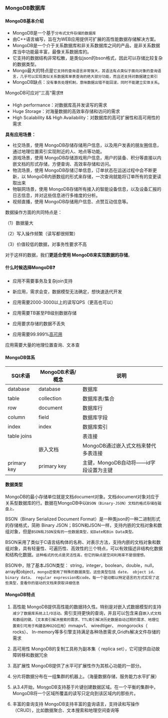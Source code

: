 ### MongoDB数据库

#### MongoDB基本介绍

- MongoDB是一个基于`分布式文件存储的数据库`
- 由C++语言编写，旨在为WEB应用提供可扩展的高性能数据存储解决方案。
- MongoDB是一个介于关系数据库和非关系数据库之间的产品，是非关系数据库当中功能最丰富，最像关系数据库的。
- 它支持的数据结构非常松散，是类似json的bson格式，因此可以存储比较复杂的数据类型。
- Mongo最大的特点是`它支持的查询语言非常强大，其语法有点类似于面向对象的查询语言，几乎可以实现类似关系数据库单表查询的绝大部分功能，而且还支持对数据建立索引`
- MongoDB缺点：`没有事务处理机制，意味数据出错不能回滚，同时不能建立实体关系`。

MongoDB可应对“三高“需求❗❗

- High performance：对数据库高并发读写的需求
- Huge Storage：对海量数据的高效率存储和访问的需求
- High Scalability && High Availability：对数据库的高可扩展性和高可用性的需求

**具有应用场景：**

- 社交场景，使用 MongoDB存储存储用户信息，以及用户发表的朋友圈信息，通过地理位置索引实现附近的人、地点等功能。
- 游戏场景，使用 MongoDB存储游戏用户信息，用户的装备、积分等直接以内嵌文档的形式存储，方便查询、高效率存储和访问。
- 物流场景，使用 MongoDB存储订单信息，订单状态在运送过程中会不断更新，以 MongoDB内嵌数组的形式来存储，一次查询就能将订单所有的变更读取出来
- 物联网场景，使用 MongoDB存储所有接入的智能设备信息，以及设备汇报的日志信息，并对这些信息进行多维度的分析。
- 视频直播，使用 MongoDB存储用户信息、点赞互动信息等。

数据操作方面的共同特点是：

（1）数据量大

（2）写入操作频繁（读写都很频繁）

（3）价值较低的数据，对事务性要求不高

对于这样的数据，我们**更适合使用 MongoDB来实现数据的存储**。

#### **什么时候选择MongoDB**❓

- 应用不需要事务及复杂join支持
- 新应用，需求会变，数据模型无法确定，想快速迭代开发

- 应用需要2000-3000以上的读写QPS（更高也可以）

- 应用需要TB甚至PB级别数据存储

- 应用要求存储的数据不丢失

- 应用需要99.999%[高可用](https://zhuanlan.zhihu.com/p/43723276)


应用需要大量的地理位置查询、文本查

#### MongoDB体系

| SQl术语     | MongoDB术语/概念 | 说明                                  |
| ----------- | ---------------- | ------------------------------------- |
| database    | database         | 数据库                                |
| table       | collection       | 数据库表/集合                         |
| row         | document         | 数据库行                              |
| column      | field            | 数据库字段                            |
| index       | index            | 数据库索引                            |
| table joins |                  | 表连接                                |
|             | 嵌入文档         | MongoDB通过嵌入式文档来替代多表连接   |
| primary key | primary key      | 主键，MongoDB自动将——id字段设置为主键 |

#### 数据类型

MongoDB的最小存储单位就是文档document对象。文档document对象对应于关系型数据库的行。数据在MongoDB中以`BSON（Binary-JSON）文档的格式存储在磁盘上。`

BSON（Binary Serialized Document Format）是一种类json的一种二进制形式的存储格式，简称 Binary JSON；BSON和JSON一样，支持内嵌的文档对象和数组对象，但是`BSON有JSON没有的一些数据类型，如Date和Bin Data类型。`

BSON采用了类似于C语言结构体的名称、对表示方法，支持内嵌的文档对象和数组对象，具有轻量性、可遍历性、高效性的三个特点，可以有效描述非结构化数据和结构化数据。`这种格式的优点是灵活性高，但它的缺点是空间利用率不是很理想。`

BSON中，除了基本JSON类型： string，integer，boolean，double，null，array和object，`mongo还使用了特殊的数据类型。这些类型包括 date， object id， binary data， regular expression和code。每一个驱动都以特定语言的方式实现了这些类型，查看你的驱动的文档来获取详细信息`

#### MongoDB特点

1. 高性能
   MongoDB提供高性能的数据持久性。特别是对嵌入式数据模型的支持`减少了数据库系统上I/O活动。`索引支持更快的查询，并且可以包含来自`嵌入式文档和数组的键。`（`文本索引解决搜索的需求、TTL索引解决历史数据自动过期的需求、地理位置索引可用于构建各种O2O应用`）mmapv1、 wiredtiger、 mongorocks（ rocks）、 In-memory等多引擎支持满足各种场景需求,Gridfs解决文件存储的需求
2. 高可用性
   MongoDB的复制工具称为副本集（ replica set），它可提供自动故障转移和数据冗余
3. 高扩展性
   MongoDB提供了水平可扩展性作为其核心功能的一部分。
4. 分片将数据分布在一组集群的机器上。（海量数据存储，服务能力水平扩展）

5. 从3.4开始，MoηgoDB支持基于片键创建数据区域。在一个平衡的集群中， MongoDB将一个区域所覆盖的读写只定向到该区域内的那些片。

6. 丰富的查询支持
   MongoDB支持丰富的査询语言，支持读和写操作（CRUD），比如数据聚合、文本搜索和地理空间查询等

​	
